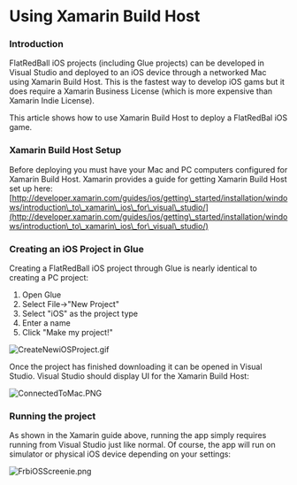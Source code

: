 # Using Xamarin Build Host

### Introduction

FlatRedBall iOS projects (including Glue projects) can be developed in Visual Studio and deployed to an iOS device through a networked Mac using Xamarin Build Host. This is the fastest way to develop iOS gams but it does require a Xamarin Business License (which is more expensive than Xamarin Indie License).

This article shows how to use Xamarin Build Host to deploy a FlatRedBal iOS game.

### Xamarin Build Host Setup

Before deploying you must have your Mac and PC computers configured for Xamarin Build Host. Xamarin provides a guide for getting Xamarin Build Host set up here: [http://developer.xamarin.com/guides/ios/getting\_started/installation/windows/introduction\_to\_xamarin\_ios\_for\_visual\_studio/](http://developer.xamarin.com/guides/ios/getting\_started/installation/windows/introduction\_to\_xamarin\_ios\_for\_visual\_studio/)

### Creating an iOS Project in Glue

Creating a FlatRedBall iOS project through Glue is nearly identical to creating a PC project:

1. Open Glue
2. Select File->"New Project"
3. Select "iOS" as the project type
4. Enter a name
5. Click "Make my project!"

![CreateNewiOSProject.gif](../../../.gitbook/assets/migrated\_media-CreateNewiOSProject.gif)

Once the project has finished downloading it can be opened in Visual Studio. Visual Studio should display UI for the Xamarin Build Host:

![ConnectedToMac.PNG](../../../.gitbook/assets/migrated\_media-ConnectedToMac.PNG)

### Running the project

As shown in the Xamarin guide above, running the app simply requires running from Visual Studio just like normal. Of course, the app will run on simulator or physical iOS device depending on your settings:

![FrbiOSScreenie.png](../../../.gitbook/assets/migrated\_media-FrbiOSScreenie.png)

